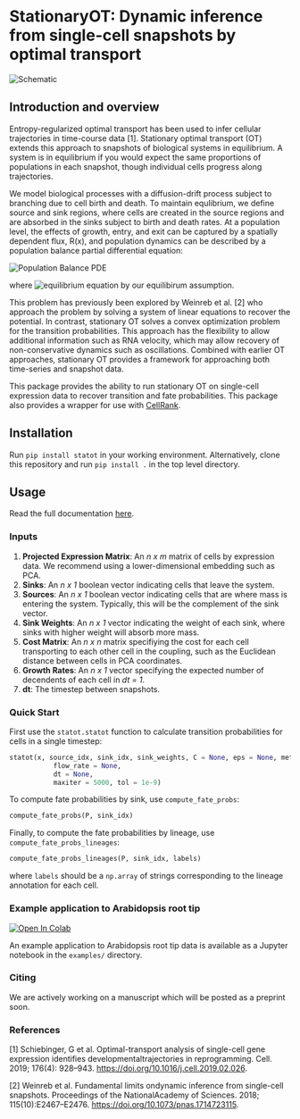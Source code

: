 # StationaryOT: Dynamic inference from single-cell snapshots by optimal transport

![Schematic](https://github.com/zsteve/statOT/blob/main/aux_files/statot_illustration.png)

## Introduction and overview
Entropy-regularized optimal transport has been used to infer cellular trajectories in time-course data [1]. Stationary optimal transport (OT) extends this approach to snapshots of biological systems in equilibrium. A system is in equilibrium if you would expect the same proportions of populations in each snapshot, though individual cells progress along trajectories. 

We model biological processes with a diffusion-drift process subject to branching due to cell birth and death. To maintain equlibrium, we define source and sink regions, where cells are created in the source regions and are absorbed in the sinks subject to birth and death rates. At a population level, the effects of growth, entry, and exit can be captured by a spatially dependent flux, R(x), and population dynamics can be described by a population balance partial differential equation:

![Population Balance PDE](https://github.com/zsteve/statOT/blob/main/aux_files/pop-balance-pde.png)

where ![equilibrium equation](https://github.com/zsteve/statOT/blob/main/aux_files/equilibrium-eqn.png) by our equilibirum assumption.

This problem has previously been explored by Weinreb et al. [2] who approach the problem by solving a system of linear equations to recover the potential. In contrast, stationary OT solves a convex optimization problem for the transition probabilities. This approach has the flexibility to allow additional information such as RNA velocity, which may allow recovery of non-conservative dynamics such as oscillations. Combined with earlier OT approaches, stationary OT provides a framework for approaching both time-series and snapshot data.

This package provides the ability to run stationary OT on single-cell expression data to recover transition and fate probabilities. This package also provides a wrapper for use with [CellRank](https://cellrank.readthedocs.io/en/latest/).

## Installation

Run `pip install statot` in your working environment. Alternatively, clone this repository and run `pip install .` in the top level directory. 

## Usage

Read the full documentation [here](https://statot.readthedocs.io/en/latest/).

### Inputs
1. **Projected Expression Matrix**: An *n x m* matrix of cells by expression data. We recommend using a lower-dimensional embedding such as PCA.
2. **Sinks**: An *n x 1* boolean vector indicating cells that leave the system.
3. **Sources**: An *n x 1* boolean vector indicating cells that are where mass is entering the system. Typically, this will be the complement of the sink vector.
4. **Sink Weights**: An *n x 1* vector indicating the weight of each sink, where sinks with higher weight will absorb more mass.
5. **Cost Matrix**: An *n x n* matrix specifiying the cost for each cell transporting to each other cell in the coupling, such as the Euclidean distance between cells in PCA coordinates.
6. **Growth Rates**: An *n x 1* vector specifying the expected number of decendents of each cell in *dt = 1*.
7. **dt**: The timestep between snapshots.

### Quick Start

First use the `statot.statot` function to calculate transition probabilities for cells in a single timestep:

```python
statot(x, source_idx, sink_idx, sink_weights, C = None, eps = None, method = "ent", g = None,
           flow_rate = None,
           dt = None, 
           maxiter = 5000, tol = 1e-9)
```

To compute fate probabilities by sink, use `compute_fate_probs`:
```python
compute_fate_probs(P, sink_idx)
```

Finally, to compute the fate probabilities by lineage, use 
`compute_fate_probs_lineages`:
```python
compute_fate_probs_lineages(P, sink_idx, labels)
```
where `labels` should be a `np.array` of strings corresponding to the lineage annotation for each cell.

### Example application to Arabidopsis root tip

[![Open In Colab](https://colab.research.google.com/assets/colab-badge.svg)](https://colab.research.google.com/github/zsteve/statOT/blob/main/examples/arabidopsis-analysis.ipynb)

An example application to Arabidopsis root tip data is available as a Jupyter notebook in the `examples/` directory. 

### Citing
We are actively working on a manuscript which will be posted as a preprint soon.

### References
[1] Schiebinger, G et al. Optimal-transport analysis of single-cell gene expression identifies developmentaltrajectories in reprogramming. Cell. 2019; 176(4): 928–943. https://doi.org/10.1016/j.cell.2019.02.026.

[2] Weinreb et al. Fundamental limits ondynamic inference from single-cell snapshots. Proceedings of the NationalAcademy of Sciences. 2018; 115(10):E2467–E2476. https://doi.org/10.1073/pnas.1714723115.
